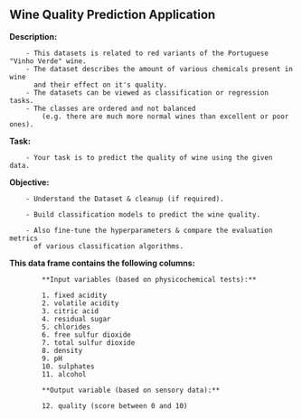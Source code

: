 ## Wine Quality Prediction Application 

**Description:**


        - This datasets is related to red variants of the Portuguese "Vinho Verde" wine.
        - The dataset describes the amount of various chemicals present in wine 
          and their effect on it's quality.
        - The datasets can be viewed as classification or regression tasks. 
        - The classes are ordered and not balanced
            (e.g. there are much more normal wines than excellent or poor ones).


**Task:** 

        - Your task is to predict the quality of wine using the given data.

**Objective:**



        - Understand the Dataset & cleanup (if required).
            
        - Build classification models to predict the wine quality.
            
        - Also fine-tune the hyperparameters & compare the evaluation metrics 
          of various classification algorithms.



**This data frame contains the following columns:**

            **Input variables (based on physicochemical tests):**
                
            1. fixed acidity
            2. volatile acidity
            3. citric acid
            4. residual sugar 
            5. chlorides
            6. free sulfur dioxide
            7. total sulfur dioxide
            8. density
            9. pH
            10. sulphates
            11. alcohol
                
            **Output variable (based on sensory data):**
                
            12. quality (score between 0 and 10)
